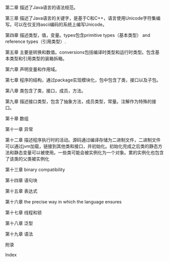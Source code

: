 第二章 描述了Java语言的语法规范。

第三章 描述了Java语言的关键字，是基于C和C++，语言使用Unicode字符集编写。可以在仅支持ascii编码的系统上编写Unicode。

第四章 描述类型，值，变量。types包含primitive types（基本类型） and reference types（引用类型）.

第五章 主要是转换和数值。conversions包括编译时类型和运行时类型。包含基本类型和引用类型的装箱拆箱。

第六章 声明变量和作用域。

第七章 程序的结构，通过package实现模块化，包中包含了类，接口以及子包。

第八章 类包含了类，接口，成员，方法。

第九章 描述接口类型，包含了抽象方法，成员类型，常量。注解作为特殊的接口。

第十章 数组

第十一章 异常

第十二章 描述程序执行时的活动。源码通过编译存储为二进制文件，二进制文件可以通过jvm加载，链接到其他类和接口，并初始化。初始化完成之后类的静态方法和静态变量可以被使用。一些类可能会被实例化为一个对象。累的实例化也包含了该类的父类被实例化

第十三章 binary compatibility

第十四章 语句块

第十五章 表达式

第十六章 the precise way in which the language ensures

第十七章 线程和锁

第十八章 泛型

第十九章 语法

附录

Index

